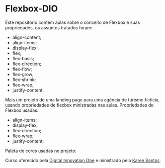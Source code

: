 # Flexbox-DIO
Este repositório contém aulas sobre o conceito de Flexbox e suas propriedades, os assuntos tratados foram:
* align-content;
* align-items;
* display-flex;
* flex;
* flex-basis;
* flex-direction;
* flex-flow;
* flex-grow;
* flex-shrink;
* flex-wrap;
* justify-content.

Mais um projeto de uma landing page para uma agência de turismo fictícia, usando propriedades de flexbox ministradas nas aulas.
Propriedades do Flexbox usadas:
* align-items;
* display-flex;
* flex-direction;
* flex-wrap;
* justify-content;

Paleta de cores usadas no projeto:


Curso oferecido pela [Digital Innovation One](https://github.com/digitalinnovationone) e ministrado pela [Karen Santos](https://gitlab.com/karensantos/project-flexbox-dio).
